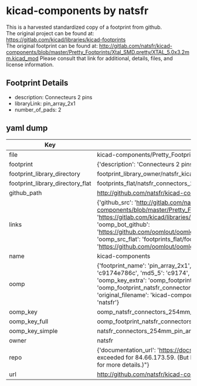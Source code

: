 # kicad-components by natsfr  
This is a harvested standardized copy of a footprint from github.  
The original project can be found at:  
https://gitlab.com/kicad/libraries/kicad-footprints  
The original footprint can be found at:
http://gitlab.com/natsfr/kicad-components/blob/master/Pretty_Footprints/Xtal_SMD.pretty/XTAL_5.0x3.2mm.kicad_mod
Please consult that link for additional, details, files, and license information.  
## Footprint Details
* description: Connecteurs 2 pins  
* libraryLink: pin_array_2x1  
* number_of_pads: 2  
## yaml dump  
| Key | Value |  
| --- | --- |  
| file | kicad-components/Pretty_Footprints/Connectors_254mm.pretty/pin_array_2x1.kicad_mod |  
| footprint | {'description': 'Connecteurs 2 pins', 'libraryLink': 'pin_array_2x1', 'number_of_pads': 2} |  
| footprint_library_directory | footprint_library_owner/natsfr_kicad-components |  
| footprint_library_directory_flat | footprints_flat/natsfr_connectors_254mm_pin_array_2x1/working |  
| github_path | http://github.com/natsfr/kicad-components/blob/master/Pretty_Footprints/Connectors_254mm.pretty/pin_array_2x1.kicad_mod |  
| links | {'github_src': 'http://gitlab.com/natsfr/kicad-components/blob/master/Pretty_Footprints/Xtal_SMD.pretty/XTAL_5.0x3.2mm.kicad_mod', 'github_src_repo': 'https://gitlab.com/kicad/libraries/kicad-footprints', 'oomp_bot': 'footprints/natsfr_connectors_254mm_pin_array_2x1/working', 'oomp_bot_github': 'https://github.com/oomlout/oomlout_oomp_footprint_bot/tree/main/footprints/natsfr_connectors_254mm_pin_array_2x1/working', 'oomp_src_flat': 'footprints_flat/footprints_flat/natsfr_connectors_254mm_pin_array_2x1/working', 'oomp_src_flat_github': 'https://github.com/oomlout/oomlout_oomp_footprint_src/tree/main/footprints_flat/natsfr_connectors_254mm_pin_array_2x1/working'} |  
| name | kicad-components |  
| oomp | {'footprint_name': 'pin_array_2x1', 'library_name': 'connectors_254mm', 'md5': 'c9174e786c5ed11d2a856e6535c5c62b', 'md5_10': 'c9174e786c', 'md5_5': 'c9174', 'md5_6': 'c9174e', 'oomp_key': 'oomp_natsfr_connectors_254mm_pin_array_2x1', 'oomp_key_extra': 'oomp_footprint_natsfr_connectors_254mm_pin_array_2x1', 'oomp_key_full': 'oomp_footprint_natsfr_connectors_254mm_pin_array_2x1_c9174e', 'oomp_key_simple': 'natsfr_connectors_254mm_pin_array_2x1', 'original_filename': 'kicad-components/Pretty_Footprints/Connectors_254mm.pretty/pin_array_2x1.kicad_mod', 'owner_name': 'natsfr'} |  
| oomp_key | oomp_natsfr_connectors_254mm_pin_array_2x1 |  
| oomp_key_full | oomp_footprint_natsfr_connectors_254mm_pin_array_2x1 |  
| oomp_key_simple | natsfr_connectors_254mm_pin_array_2x1 |  
| owner | natsfr |  
| repo | {'documentation_url': 'https://docs.github.com/rest/overview/resources-in-the-rest-api#rate-limiting', 'message': "API rate limit exceeded for 84.66.173.59. (But here's the good news: Authenticated requests get a higher rate limit. Check out the documentation for more details.)"} |  
| url | http://github.com/natsfr/kicad-components |  

